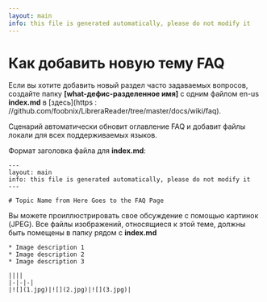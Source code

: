 ```yaml
---
layout: main
info: this file is generated automatically, please do not modify it
---
```


# Как добавить новую тему FAQ

Если вы хотите добавить новый раздел часто задаваемых вопросов, создайте папку **[what-дефис-разделенное имя]** с одним файлом en-us **index.md** в [здесь](https : //github.com/foobnix/LibreraReader/tree/master/docs/wiki/faq).

Сценарий автоматически обновит оглавление FAQ и добавит файлы локали для всех поддерживаемых языков.

Формат заголовка файла для **index.md**:

```
---
layout: main
info: this file is generated automatically, please do not modify it
---

# Topic Name from Here Goes to the FAQ Page
```

Вы можете проиллюстрировать свое обсуждение с помощью картинок (JPEG). Все файлы изображений, относящиеся к этой теме, должны быть помещены в папку рядом с **index.md**

```
* Image description 1
* Image description 2
* Image description 3

||||
|-|-|-|
|![](1.jpg)|![](2.jpg)|![](3.jpg)|
```
